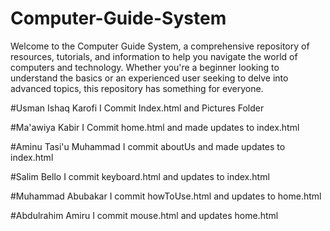 # Computer-Guide-System
Welcome to the Computer Guide System, a comprehensive repository of resources, tutorials, and information to help you navigate the world of computers and technology. Whether you're a beginner looking to understand the basics or an experienced user seeking to delve into advanced topics, this repository has something for everyone.

#Usman Ishaq Karofi
I Commit Index.html and Pictures Folder

#Ma'awiya Kabir
I Commit home.html and made updates to index.html

#Aminu Tasi'u Muhammad
I commit aboutUs and made updates to index.html

#Salim Bello
I commit keyboard.html and updates to index.html

#Muhammad Abubakar
I commit howToUse.html and updates to home.html

#Abdulrahim Amiru
I commit mouse.html and updates home.html
